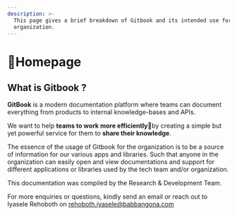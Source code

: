 ```yaml
---
description: >-
  This page gives a brief breakdown of Gitbook and its intended use for the
  organization.
---
```


# 🏡Homepage

## What is Gitbook ?

**GitBook** is a modern documentation platform where teams can document everything from products to internal knowledge-bases and APIs.

We want to help **teams to work more efficiently**🤝by creating a simple but yet powerful service for them to **share their knowledge**.

The essence of the usage of Gitbook for the organization is to be a source of information for our various apps and libraries. Such that anyone in the organization can easily open and view documentations and support for different applications or libraries used by the tech team and/or organization.

This documentation was compiled by the Research & Development Team.

For more enquiries or questions, kindly send an email or reach out to Iyasele Rehoboth on [rehoboth.iyasele@babbangona.com](mailto:rehoboth.iyasele@babbangona.com)

